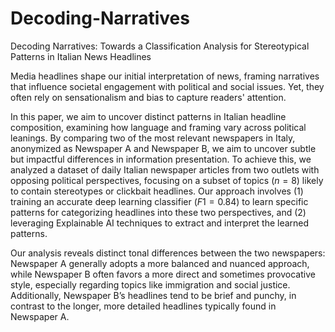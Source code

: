 # Decoding-Narratives
Decoding Narratives: Towards a Classification Analysis for Stereotypical Patterns in Italian News Headlines

Media headlines shape our initial interpretation of news, framing narratives that influence societal engagement with political and social issues. Yet, they often rely on sensationalism and bias to capture readers' attention.

In this paper, we aim to uncover distinct patterns in Italian headline composition, examining how language and framing vary across political leanings. By comparing two of the most relevant newspapers in Italy, anonymized as Newspaper A and Newspaper B, we aim to uncover subtle but impactful differences in information presentation. To achieve this, we analyzed a dataset of daily Italian newspaper articles from two outlets with opposing political perspectives, focusing on a subset of topics ($n=8$) likely to contain stereotypes or clickbait headlines. Our approach involves (1) training an accurate deep learning classifier ($F1=0.84$) to learn specific patterns for categorizing headlines into these two perspectives, and (2) leveraging Explainable AI techniques to extract and interpret the learned patterns.

Our analysis reveals distinct tonal differences between the two newspapers: Newspaper A generally adopts a more balanced and nuanced approach, while Newspaper B often favors a more direct and sometimes provocative style, especially regarding topics like immigration and social justice. Additionally, Newspaper B’s headlines tend to be brief and punchy, in contrast to the longer, more detailed headlines typically found in Newspaper A.
